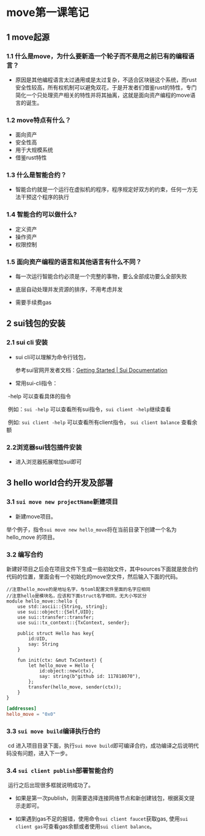 # move第一课笔记

## 1 move起源

### 1.1 什么是move，为什么要新造一个轮子而不是用之前已有的编程语言？

- 原因是其他编程语言太过通用或是太过复杂，不适合区块链这个系统，而rust安全性较高，所有权机制可以避免双花，于是开发者们借鉴rust的特性，专门简化一个只处理资产相关的特性并将其抽离，这就是面向资产编程的move语言的诞生。

### 1.2 move特点有什么？

- 面向资产
- 安全性高
- 用于大规模系统
- 借鉴rust特性

### 1.3 什么是智能合约？

- 智能合约就是一个运行在虚拟机的程序，程序规定好双方的约束，任何一方无法干预这个程序的执行

### 1.4 智能合约可以做什么?

- 定义资产
- 操作资产
- 权限控制

### 1.5 面向资产编程的语言和其他语言有什么不同？

- 每一次运行智能合约必须是一个完整的事物，要么全部成功要么全部失败

- 底层自动处理并发资源的排序，不用考虑并发

- 需要手续费gas

## 2 sui钱包的安装

### 2.1 sui cli 安装

- sui cli可以理解为命令行钱包，

  参考sui官网开发者文档：[Getting Started | Sui Documentation](https://docs.sui.io/guides/developer/getting-started)

- 常用sui-cli指令：

​				-help 可以查看具体的指令

​				例如：`sui -help` 可以查看所有sui指令，`sui client -help`继续查看

​				例如: `sui client -help` 可以查看所有client指令， `sui client balance` 查看余额

### 2.2浏览器sui钱包插件安装

- 进入浏览器拓展增加sui即可

## 3 hello world合约开发及部署

### 3.1 `sui move new projectName`新建项目

- 新建move项目。

举个例子，指令`sui move new hello_move`将在当前目录下创建一个名为hello_move 的项目。

### 3.2 编写合约

​		新建好项目之后会在项目文件下生成一些初始文件，其中sources下面就是放合约代码的位置，里面会有一个初始化的move空文件，然后输入下面的代码。

```move
//注意hello_move的是地址名字，与toml配置文件里面的名字应相同
//注意hello是模块名，应该和下面struct名字相同，无大小写区分
module hello_move::hello {  
    use std::ascii::{String, string};
    use sui::object::{Self,UID};
    use sui::transfer::transfer;
    use sui::tx_context::{TxContext, sender};

    public struct Hello has key{
        id:UID,
        say: String
    }

    fun init(ctx: &mut TxContext) {
        let hello_move = Hello {
            id:object::new(ctx),
            say: string(b"github id: 117818070"),
        };
        transfer(hello_move, sender(ctx));
    }
}
```

```toml
[addresses]
hello_move = "0x0"
```

### 3.3 `sui move build`编译执行合约

​		cd 进入项目目录下面，执行`sui move build`即可编译合约，成功编译之后说明代码没有问题，进入下一步。

### 3.4 `sui client publish`部署智能合约

​		运行之后出现很多框就说明成功了。

- 如果是第一次publish，则需要选择连接网络节点和新创建钱包，根据英文提示走即可。

- 如果遇到gas不足的报错，使用命令`sui client faucet`获取gas, 使用`sui client gas`可查看gas余额或者使用`sui client balance`。



